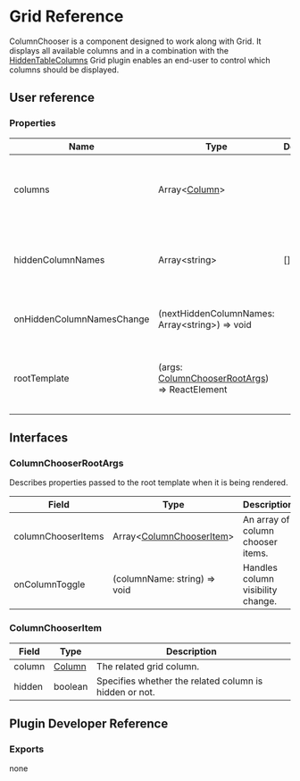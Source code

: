 # Grid Reference

ColumnChooser is a component designed to work along with Grid. It displays all available columns and in a combination with the [HiddenTableColumns](hidden-table-columns.md) Grid plugin enables an end-user to control which columns should be displayed.

## User reference

### Properties

Name | Type | Default | Description
-----|------|---------|------------
columns | Array&lt;[Column](grid.md#column)&gt; | | Specifies for which row object fields columns are created.
hiddenColumnNames | Array&lt;string&gt; | [] | An array containing the names of the columns to be hidden.
onHiddenColumnNamesChange | (nextHiddenColumnNames: Array&lt;string&gt;) => void | | Handles column visibility change.
rootTemplate | (args: [ColumnChooserRootArgs](#column-chooser-root-args)) => ReactElement | | A template that renders the column chooser markup.

## Interfaces

### <a name="column-chooser-root-args"></a>ColumnChooserRootArgs

Describes properties passed to the root template when it is being rendered.

Field | Type | Description
------|------|------------
columnChooserItems | Array&lt;[ColumnChooserItem](#column-chooser-item)&gt; | An array of column chooser items.
onColumnToggle | (columnName: string) => void | Handles column visibility change.

### <a name="column-chooser-item"></a>ColumnChooserItem

Field | Type | Description
------|------|------------
column | [Column](grid.md#column) | The related grid column.
hidden | boolean | Specifies whether the related column is hidden or not.

## Plugin Developer Reference

### Exports

none
